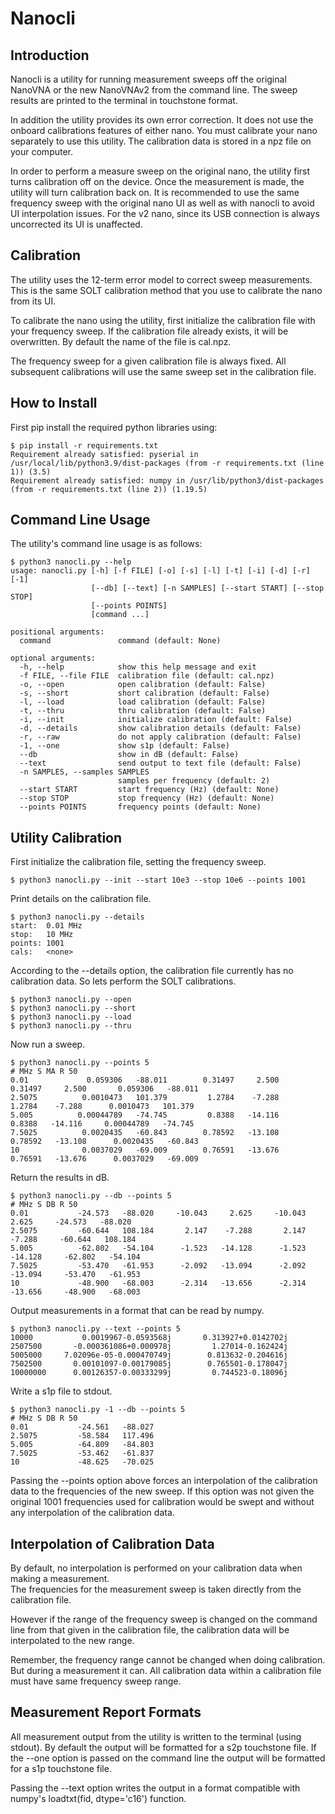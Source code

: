 # Nanocli

## Introduction

Nanocli is a utility for running measurement
sweeps off the original NanoVNA or the new NanoVNAv2
from the command line.
The sweep results are printed to the terminal
in touchstone format.

In addition the utility provides its own error correction.
It does not use the onboard calibrations features
of either nano.
You must calibrate your nano separately to use this utility.
The calibration data is stored in a npz file on your computer.

In order to perform a measure sweep on the original nano, the
utility first turns calibration off on the device.  Once the
measurement is made, the utility will turn calibration back on.
It is recommended to use the same frequency sweep
with the original nano UI as well as with nanocli to
avoid UI interpolation issues.
For the v2 nano, since its USB connection is always uncorrected
its UI is unaffected.

## Calibration

The utility uses the 12-term error model to correct
sweep measurements.  This is the same SOLT
calibration method that you use to calibrate the nano from its UI.

To calibrate the nano using the utility, first initialize the
calibration file with your frequency sweep.
If the calibration
file already exists, it will be overwritten.  By default
the name of the file is cal.npz.

The frequency sweep for a given calibration file is always fixed.  All
subsequent calibrations will use the same sweep set in the calibration
file.

## How to Install

First pip install the required python libraries using:


```
$ pip install -r requirements.txt
Requirement already satisfied: pyserial in /usr/local/lib/python3.9/dist-packages (from -r requirements.txt (line 1)) (3.5)
Requirement already satisfied: numpy in /usr/lib/python3/dist-packages (from -r requirements.txt (line 2)) (1.19.5)
```



## Command Line Usage

The utility's command line usage is as follows:


```
$ python3 nanocli.py --help
usage: nanocli.py [-h] [-f FILE] [-o] [-s] [-l] [-t] [-i] [-d] [-r] [-1]
                  [--db] [--text] [-n SAMPLES] [--start START] [--stop STOP]
                  [--points POINTS]
                  [command ...]

positional arguments:
  command               command (default: None)

optional arguments:
  -h, --help            show this help message and exit
  -f FILE, --file FILE  calibration file (default: cal.npz)
  -o, --open            open calibration (default: False)
  -s, --short           short calibration (default: False)
  -l, --load            load calibration (default: False)
  -t, --thru            thru calibration (default: False)
  -i, --init            initialize calibration (default: False)
  -d, --details         show calibration details (default: False)
  -r, --raw             do not apply calibration (default: False)
  -1, --one             show s1p (default: False)
  --db                  show in dB (default: False)
  --text                send output to text file (default: False)
  -n SAMPLES, --samples SAMPLES
                        samples per frequency (default: 2)
  --start START         start frequency (Hz) (default: None)
  --stop STOP           stop frequency (Hz) (default: None)
  --points POINTS       frequency points (default: None)
```


## Utility Calibration

First initialize the calibration file, setting the 
frequency sweep.


```
$ python3 nanocli.py --init --start 10e3 --stop 10e6 --points 1001
```


Print details on the calibration file.


```
$ python3 nanocli.py --details
start:  0.01 MHz
stop:   10 MHz
points: 1001
cals:   <none>
```


According to the --details option, the calibration file currently has no calibration data.
So lets perform the SOLT calibrations.

```
$ python3 nanocli.py --open
$ python3 nanocli.py --short
$ python3 nanocli.py --load
$ python3 nanocli.py --thru
```

Now run a sweep.  


```
$ python3 nanocli.py --points 5
# MHz S MA R 50
0.01             0.059306   -88.011        0.31497     2.500        0.31497     2.500       0.059306   -88.011
2.5075          0.0010473   101.379         1.2784    -7.288         1.2784    -7.288      0.0010473   101.379
5.005          0.00044789   -74.745         0.8388   -14.116         0.8388   -14.116     0.00044789   -74.745
7.5025          0.0020435   -60.843        0.78592   -13.108        0.78592   -13.108      0.0020435   -60.843
10              0.0037029   -69.009        0.76591   -13.676        0.76591   -13.676      0.0037029   -69.009
```


Return the results in dB.


```
$ python3 nanocli.py --db --points 5
# MHz S DB R 50
0.01           -24.573   -88.020     -10.043     2.625     -10.043     2.625     -24.573   -88.020
2.5075         -60.644   108.184       2.147    -7.288       2.147    -7.288     -60.644   108.184
5.005          -62.802   -54.104      -1.523   -14.128      -1.523   -14.128     -62.802   -54.104
7.5025         -53.470   -61.953      -2.092   -13.094      -2.092   -13.094     -53.470   -61.953
10             -48.900   -68.003      -2.314   -13.656      -2.314   -13.656     -48.900   -68.003
```


Output measurements in a format that can be read by numpy.


```
$ python3 nanocli.py --text --points 5
10000           0.0019967-0.0593568j       0.313927+0.0142702j
2507500       -0.000361086+0.000978j         1.27014-0.162424j
5005000     7.02096e-05-0.000470749j        0.813632-0.204616j
7502500       0.00101097-0.00179085j        0.765501-0.178047j
10000000      0.00126357-0.00333299j         0.744523-0.18096j
```


Write a s1p file to stdout.


```
$ python3 nanocli.py -1 --db --points 5
# MHz S DB R 50
0.01           -24.561   -88.027
2.5075         -58.584   117.496
5.005          -64.809   -84.803
7.5025         -53.462   -61.837
10             -48.625   -70.025
```


Passing the --points option above
forces an interpolation of the calibration data
to the frequencies of the new sweep.  If this option was not given
the original 1001 frequencies used for calibration would be swept
and without any interpolation of the calibration data.

## Interpolation of Calibration Data

By default, no interpolation is performed
on your calibration data when making a measurement.  
The frequencies for the measurement sweep is taken directly from 
the calibration file.  

However if the range of the frequency sweep
is changed on the command line from that given 
in the calibration file,
the calibration data will be interpolated
to the new range.

Remember, the frequency range cannot be changed
when doing calibration.  But during a measurement it can.
All calibration data within a calibration file 
must have same frequency sweep range.

## Measurement Report Formats

All measurement output from the utility is
written to the terminal (using stdout).
By default the output will be formatted
for a s2p touchstone file.  If the --one option
is passed on the command line the output will be
formatted for a s1p touchstone file.

Passing the --text option writes the output
in a format compatible with numpy's loadtxt(fid, dtype='c16')
function.



